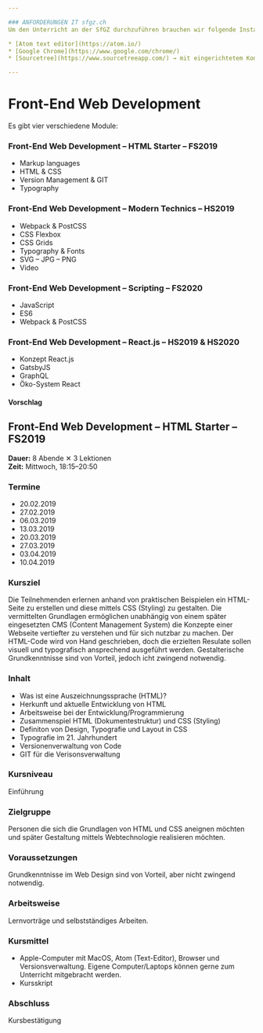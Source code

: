 ```yaml
---

### ANFORDERUNGEN IT sfgz.ch
Um den Unterricht an der SfGZ durchzuführen brauchen wir folgende Installationen auf den Computern.

* [Atom text editor](https://atom.io/)
* [Google Chrome](https://www.google.com/chrome/)
* [Sourcetree](https://www.sourcetreeapp.com/) → mit eingerichtetem Konto (Details Stefan Huber)

---
```


# Front-End Web Development

Es gibt vier verschiedene Module:


### Front-End Web Development – HTML Starter – FS2019
* Markup languages
* HTML & CSS
* Version Management & GIT
* Typography

### Front-End Web Development – Modern Technics – HS2019
* Webpack & PostCSS
* CSS Flexbox
* CSS Grids
* Typography & Fonts
* SVG – JPG – PNG
* Video

### Front-End Web Development – Scripting – FS2020
* JavaScript
* ES6
* Webpack & PostCSS

### Front-End Web Development – React.js – HS2019 & HS2020
* Konzept React.js
* GatsbyJS
* GraphQL
* Öko-System React



#### Vorschlag
## Front-End Web Development – HTML Starter – FS2019


**Dauer:** 8 Abende ✕ 3 Lektionen  
**Zeit:** Mittwoch, 18:15–20:50  

### Termine
* 20.02.2019
* 27.02.2019
* 06.03.2019
* 13.03.2019
* 20.03.2019
* 27.03.2019
* 03.04.2019
* 10.04.2019


### Kursziel
Die Teilnehmenden erlernen anhand von praktischen Beispielen ein HTML-Seite zu erstellen und diese mittels CSS (Styling) zu gestalten. Die vermittelten Grundlagen ermöglichen unabhängig von einem später eingesetzten CMS (Content Management System) die Konzepte einer Webseite vertiefter zu verstehen und für sich nutzbar zu machen. Der HTML-Code wird von Hand geschrieben, doch die erzielten Resulate sollen visuell und typografisch ansprechend ausgeführt werden. Gestalterische Grundkenntnisse sind von Vorteil, jedoch icht zwingend notwendig.


### Inhalt

* Was ist eine Auszeichnungssprache (HTML)?
* Herkunft und aktuelle Entwicklung von HTML
* Arbeitsweise bei der Entwicklung/Programmierung
* Zusammenspiel HTML (Dokumentestruktur) und CSS (Styling)
* Definiton von Design, Typografie und Layout in CSS
* Typografie im 21. Jahrhundert
* Versionenverwaltung von Code
* GIT für die Verisonsverwaltung


### Kursniveau
Einführung

### Zielgruppe
Personen die sich die Grundlagen von HTML und CSS aneignen möchten und später Gestaltung mittels Webtechnologie realisieren möchten.

### Voraussetzungen
Grundkenntnisse im Web Design sind von Vorteil, aber nicht zwingend notwendig.

### Arbeitsweise
Lernvorträge und selbstständiges Arbeiten.

### Kursmittel
* Apple-Computer mit MacOS, Atom (Text-Editor), Browser und Versionsverwaltung.
Eigene Computer/Laptops können gerne zum Unterricht mitgebracht werden.
* Kursskript

### Abschluss
Kursbestätigung
